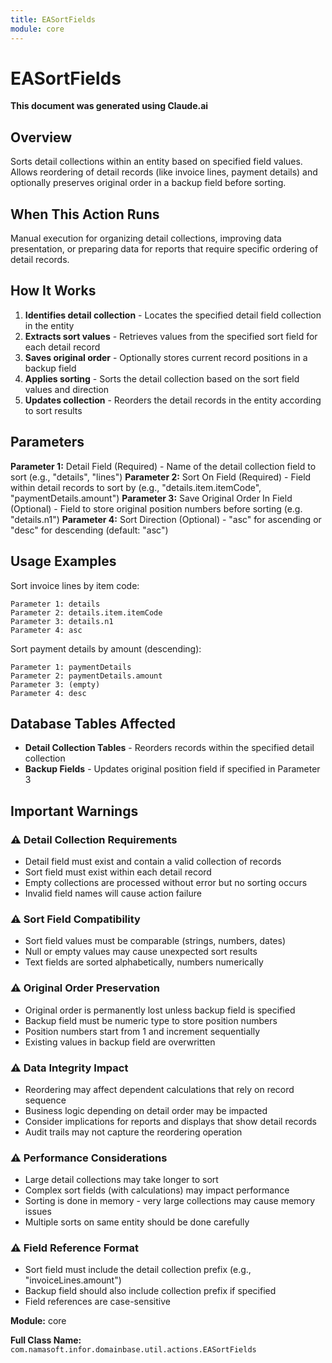 ```yaml
---
title: EASortFields
module: core
---
```



<div class='entity-flows'>

# EASortFields

**This document was generated using Claude.ai**

## Overview

Sorts detail collections within an entity based on specified field values. Allows reordering of detail records (like invoice lines, payment details) and optionally preserves original order in a backup field before sorting.

## When This Action Runs

Manual execution for organizing detail collections, improving data presentation, or preparing data for reports that require specific ordering of detail records.

## How It Works

1. **Identifies detail collection** - Locates the specified detail field collection in the entity
2. **Extracts sort values** - Retrieves values from the specified sort field for each detail record
3. **Saves original order** - Optionally stores current record positions in a backup field
4. **Applies sorting** - Sorts the detail collection based on the sort field values and direction
5. **Updates collection** - Reorders the detail records in the entity according to sort results

## Parameters

**Parameter 1:** Detail Field (Required) - Name of the detail collection field to sort (e.g., "details", "lines")
**Parameter 2:** Sort On Field (Required) - Field within detail records to sort by (e.g., "details.item.itemCode", "paymentDetails.amount")
**Parameter 3:** Save Original Order In Field (Optional) - Field to store original position numbers before sorting (e.g. "details.n1")
**Parameter 4:** Sort Direction (Optional) - "asc" for ascending or "desc" for descending (default: "asc")

## Usage Examples

Sort invoice lines by item code:
```
Parameter 1: details
Parameter 2: details.item.itemCode  
Parameter 3: details.n1
Parameter 4: asc
```

Sort payment details by amount (descending):
```
Parameter 1: paymentDetails
Parameter 2: paymentDetails.amount
Parameter 3: (empty)
Parameter 4: desc
```

## Database Tables Affected

- **Detail Collection Tables** - Reorders records within the specified detail collection
- **Backup Fields** - Updates original position field if specified in Parameter 3

## Important Warnings

### ⚠️ Detail Collection Requirements
- Detail field must exist and contain a valid collection of records
- Sort field must exist within each detail record
- Empty collections are processed without error but no sorting occurs
- Invalid field names will cause action failure

### ⚠️ Sort Field Compatibility
- Sort field values must be comparable (strings, numbers, dates)
- Null or empty values may cause unexpected sort results
- Text fields are sorted alphabetically, numbers numerically

### ⚠️ Original Order Preservation
- Original order is permanently lost unless backup field is specified
- Backup field must be numeric type to store position numbers
- Position numbers start from 1 and increment sequentially
- Existing values in backup field are overwritten

### ⚠️ Data Integrity Impact
- Reordering may affect dependent calculations that rely on record sequence
- Business logic depending on detail order may be impacted
- Consider implications for reports and displays that show detail records
- Audit trails may not capture the reordering operation

### ⚠️ Performance Considerations
- Large detail collections may take longer to sort
- Complex sort fields (with calculations) may impact performance
- Sorting is done in memory - very large collections may cause memory issues
- Multiple sorts on same entity should be done carefully

### ⚠️ Field Reference Format
- Sort field must include the detail collection prefix (e.g., "invoiceLines.amount")
- Backup field should also include collection prefix if specified
- Field references are case-sensitive

**Module:** core

**Full Class Name:** `com.namasoft.infor.domainbase.util.actions.EASortFields`


</div>

